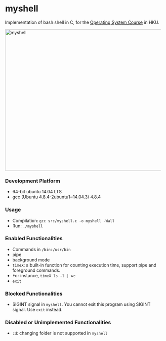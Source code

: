 # myshell

Implementation of bash shell in C, for the [Operating System Course](http://www.cs.hku.hk/programme/course_info.jsp?infile=2013/comp3230.html "HKU COMP3230 Principles of Operating Systems") in HKU.

<img src="https://github.com/irsisyphus/pictures/raw/master/myshell/myshell.png" width = "740" height = "458" alt="myshell" align=center />

### Development Platform
 - 64-bit ubuntu 14.04 LTS
 - gcc (Ubuntu 4.8.4-2ubuntu1~14.04.3) 4.8.4

### Usage
 - Compilation: `gcc src/myshell.c -o myshell -Wall`
 - Run: `./myshell`

### Enabled Functionalities
 * Commands in `/bin:/usr/bin`
 * pipe
 * background mode
 * `timeX`: a built-in function for counting execution time, support pipe and foreground commands.
  * For instance, `timeX ls -l | wc`
 * `exit`

### Blocked Functionalities
 - SIGINT signal in `myshell`. You cannot exit this program using SIGINT signal. Use `exit` instead.

### Disabled or Unimplemented Functionalities
 - `cd`: changing folder is not supported in `myshell`
